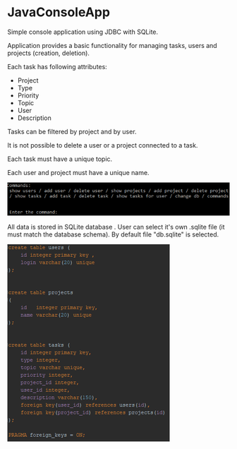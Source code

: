 # JavaConsoleApp
Simple console application using JDBC with SQLite.

Application provides a basic functionality for managing tasks, users and projects (creation, deletion).

Each task has following attributes:  
 - Project
 - Type
 - Priority
 - Topic
 - User
 - Description

Tasks can be filtered by project and by user.


It is not possible to delete a user or a project connected to a task.

Each task must have a unique topic.

Each user and project must have a unique name.


![startView](https://github.com/ViktorAnchutin/JavaConsoleApp/blob/master/img/FirstView.PNG?raw=true)

All data is stored in SQLite database . User can select it's own .sqlite file (it must match the database schema). 
By default file "db.sqlite" is selected.

![tables](https://github.com/ViktorAnchutin/JavaConsoleApp/blob/master/img/tables.PNG?raw=true)
